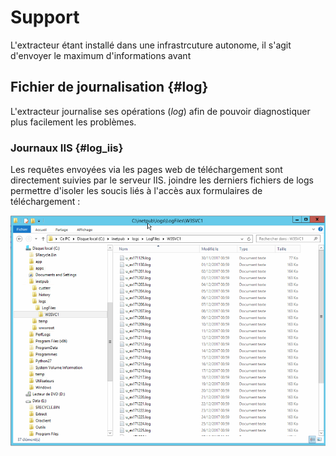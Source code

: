 # Support

L'extracteur étant installé dans une infrastrcuture autonome, il s'agit d'envoyer le maximum d'informations avant 


## Fichier de journalisation {#log}

L'extracteur journalise ses opérations (_log_) afin de pouvoir diagnostiquer plus facilement les problèmes.

### Journaux IIS {#log_iis}

Les requêtes envoyées via les pages web de téléchargement sont directement suivies par le serveur IIS. joindre les derniers fichiers de logs permettre d'isoler les soucis liés à l'accès aux formulaires de téléchargement :

!["IIS - Log files"](/assets/Extractor_IIS_logs.png "IIS - Où récupérer les fichiers de journalisation \(logs\)")
